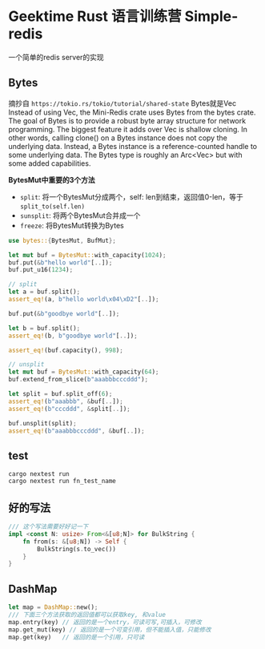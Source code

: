 # Geektime Rust 语言训练营 Simple-redis


一个简单的redis server的实现

## Bytes
摘抄自 `https://tokio.rs/tokio/tutorial/shared-state`
Bytes就是Vec<u8>
Instead of using Vec<u8>, the Mini-Redis crate uses Bytes from the bytes crate.  The goal of Bytes is to provide a robust byte array structure for network programming.  The biggest feature it adds over Vec<u8> is shallow cloning.  In other words, calling clone() on a Bytes instance does not copy the underlying data.  Instead, a Bytes instance is a reference-counted handle to some underlying data.  The Bytes type is roughly an Arc<Vec<u8>> but with some added capabilities.

**BytesMut中重要的3个方法**
+ `split`: 将一个BytesMut分成两个，self: len到结束，返回值0-len，等于`split_to(self.len)`
+ `sunsplit`: 将两个BytesMut合并成一个
+ `freeze`: 将BytesMut转换为Bytes


```rust
use bytes::{BytesMut, BufMut};

let mut buf = BytesMut::with_capacity(1024);
buf.put(&b"hello world"[..]);
buf.put_u16(1234);

// split
let a = buf.split();
assert_eq!(a, b"hello world\x04\xD2"[..]);

buf.put(&b"goodbye world"[..]);

let b = buf.split();
assert_eq!(b, b"goodbye world"[..]);

assert_eq!(buf.capacity(), 998);

// unsplit
let mut buf = BytesMut::with_capacity(64);
buf.extend_from_slice(b"aaabbbcccddd");

let split = buf.split_off(6);
assert_eq!(b"aaabbb", &buf[..]);
assert_eq!(b"cccddd", &split[..]);

buf.unsplit(split);
assert_eq!(b"aaabbbcccddd", &buf[..]);
```


## test
```shell
cargo nextest run
cargo nextest run fn_test_name
```


## 好的写法
```rust
/// 这个写法需要好好记一下
impl <const N: usize> From<&[u8;N]> for BulkString {
    fn from(s: &[u8;N]) -> Self {
        BulkString(s.to_vec())
    }
}
```

## DashMap
```rust
let map = DashMap::new();
/// 下面三个方法获取的返回值都可以获取key, 和value
map.entry(key) // 返回的是一个entry，可读可写,可插入，可修改
map.get_mut(key) // 返回的是一个可变引用，但不能插入值，只能修改
map.get(key)   // 返回的是一个引用，只可读
```
